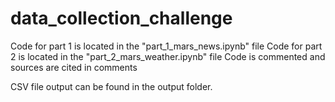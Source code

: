 # data_collection_challenge

Code for part 1 is located in the "part_1_mars_news.ipynb" file 
Code for part 2 is located in the "part_2_mars_weather.ipynb" file 
Code is commented and sources are cited in comments

CSV file output can be found in the output folder. 
